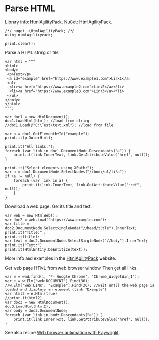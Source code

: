 # Parse HTML

Library info: [HtmlAgilityPack](https://html-agility-pack.net/). NuGet: HtmlAgilityPack.

```
/*/ nuget -\HtmlAgilityPack; /*/
using HtmlAgilityPack;

print.clear();
```

Parse a HTML string or file.

```
var html = """
<html>
<body>
 <p>Text</p>
 <a id="example" href="https://www.example1.com">Link1</a>
 <ul>
  <li><a href="https://www.example2.com">Link2</a></li>
  <li><a href="https://www.example3.com">Link3</a></li>
 </ul>
</body>
</html>
""";

var doc1 = new HtmlDocument();
doc1.LoadHtml(html); //load from string
//doc1.Load(@"C:\Test\test.xml"); //load from file

var p = doc1.GetElementbyId("example"); 
print.it(p.OuterHtml);

print.it("All links:");
foreach (var link in doc1.DocumentNode.Descendants("a")) {
	print.it(link.InnerText, link.GetAttributeValue("href", null));
}

print.it("Select elements using XPath:");
var a = doc1.DocumentNode.SelectNodes("//body/ul/li/a");
if (a != null) {
	foreach (var link in a) {
		print.it(link.InnerText, link.GetAttributeValue("href", null));
	}
}
```

Download a web page. Get its title and text.

```
var web = new HtmlWeb();
var doc2 = web.Load("https://www.example.com");
var title = doc2.DocumentNode.SelectSingleNode("//head/title").InnerText;
print.it("Title:");
print.it(title);
var text = doc2.DocumentNode.SelectSingleNode("//body").InnerText;
print.it("Text:");
print.it(HtmlEntity.DeEntitize(text));
```

More info and examples in the [HtmlAgilityPack](https://html-agility-pack.net/) website.

Get web page HTML from web browser window. Then get all links.

```
var w = wnd.find(1, "*- Google Chrome", "Chrome_WidgetWin_1");
var e = w.Elm["web:DOCUMENT"].Find(30);
//w.Elm["web:LINK", "Example"].Find(30); //wait until the web page is loaded and displays an element (link "Example")
var html2 = e.Html(true);
//print.it(html2);
var doc3 = new HtmlDocument();
doc3.LoadHtml(html2);
var body = doc3.DocumentNode;
foreach (var link in body.Descendants("a")) {
	print.it(link.InnerText, link.GetAttributeValue("href", null));
}
```

See also recipe [Web browser automation with Playwright](Web%20browser%20automation%20with%20Playwright.html).